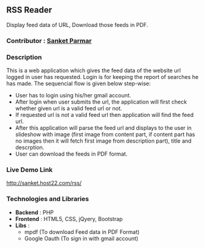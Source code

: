 ## RSS Reader

  Display feed data of URL, Download those feeds in PDF.
  
### Contributor : [Sanket Parmar](https;//github.com/sanketio)

### Description

  This is a web application which gives the feed data of the website url logged in user has requested. Login is for keeping the report of searches he has made. The sequencial flow is given below step-wise:
  
  * User has to login using his/her gmail account.
  * After login when user submits the url, the application will first check whether given url is a valid feed url or not.
  * If requested url is not a valid feed url then application will find the feed url.
  * After this application will parse the feed url and displays to the user in slideshow with image (first image from content part, if content part has no images then it will fetch first image from description part), title and descrption.
  * User can download the feeds in PDF format.
  
### Live Demo Link
  http://sanket.host22.com/rss/

### Technologies and Libraries
  * **Backend** : PHP
  * **Frontend** : HTML5, CSS, jQyery, Bootstrap
  * **Libs** :
    * mpdf (To download Feed data in PDF Format)
    * Google Oauth (To sign in with gmail account)
  
